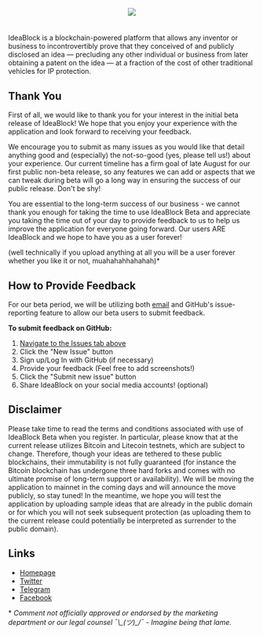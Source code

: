 <h3 align="center">
  <br>
  <a href="http://ideablock.io"><img src="https://i.imgur.com/M4doEfi.png"></a><br>
  <br>
</h3>

<p align="left"> IdeaBlock is a blockchain-powered platform that allows any inventor or business to incontrovertibly
prove that they conceived of and publicly disclosed an idea — precluding any other individual or
business from later obtaining a patent on the idea — at a fraction of the cost of other traditional
vehicles for IP protection.</p>

## Thank You

First of all, we would like to thank you for your interest in the initial beta release of IdeaBlock!  We hope that you enjoy your experience with the application and look forward to receiving your feedback.  

We encourage you to submit as many issues as you would like that detail anything good and (especially) the not-so-good (yes, please tell us!) about your experience.  Our current timeline has a firm goal of late August for our first public non-beta release, so any features we can add or aspects that we can tweak during beta will go a long way in ensuring the success of our public release. Don't be shy!

You are essential to the long-term success of our business - we cannot thank you enough for taking the time to use IdeaBlock Beta and appreciate you taking the time out of your day to provide feedback to us to help us improve the application for everyone going forward.  Our users ARE IdeaBlock and we hope to have you as a user forever!

(well technically if you upload anything at all you will be a user forever whether you like it or not, muahahahhahahah)*

## How to Provide Feedback

For our beta period, we will be utilizing both [email](mailto:feedback@ideablock.io) and GitHub's issue-reporting feature to allow our beta users to submit feedback.

**To submit feedback on GitHub:**

1.  [Navigate to the Issues tab above](https://github.com/emsheets/patentshell/issues)
2.  Click the "New Issue" button
3.  Sign up/Log In with GitHub (if necessary)
4.  Provide your feedback (Feel free to add screenshots!)
5.  Click the "Submit new issue" button
6.  Share IdeaBlock on your social media accounts! (optional)

## Disclaimer

Please take time to read the terms and conditions associated with use of IdeaBlock Beta when you register.  In particular, please know that at the current release utilizes Bitcoin and Litecoin testnets, which are subject to change.  Therefore, though your ideas are tethered to these public blockchains, their immutability is not fully guaranteed (for instance the Bitcoin blockchain has undergone three hard forks and comes with no ultimate promise of long-term support or availability).  We will be moving the application to mainnet in the coming days and will announce the move publicly, so stay tuned!  In the meantime, we hope you will test the application by uploading sample ideas that are already in the public domain or for which you will not seek subsequent protection (as uploading them to the current release could potentially be interpreted as surrender to the public domain).  

## Links

- [Homepage](http://ideablock.io)
- [Twitter](https://www.twitter.com/ldeaBlock)
- [Telegram](https://t.me/joinchat/AAAAAEYAmi5ZSU1pXMb_ug)
- [Facebook](https://www.facebook.com/ldeaBlock)

\* *Comment not officially approved or endorsed by the marketing department or our legal counsel ¯\\\_(ツ)\_/¯ - Imagine being that lame.*
